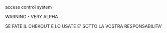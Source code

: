 access control system

WARNING - VERY ALPHA

SE FATE IL CHEKOUT E LO USATE E' SOTTO LA VOSTRA RESPONSABILITA'
